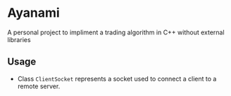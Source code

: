 Ayanami
=======
A personal project to impliment a trading algorithm in C++ without external libraries

Usage
-----
* Class `ClientSocket` represents a socket used to connect a client to a remote server.